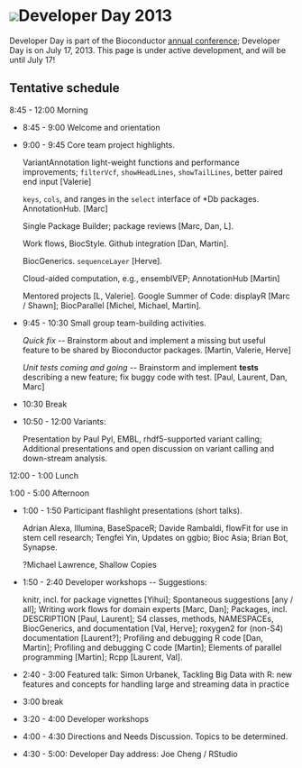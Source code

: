 # ![](/images/icons/magnifier.gif)Developer Day 2013

Developer Day is part of the Bioconductor
[annual conference](/bioc2013); Developer Day is on July 17,
2013. This page is under active development, and will be until July
17!

## Tentative schedule

8:45 - 12:00 Morning

- 8:45 - 9:00 Welcome and orientation

- 9:00 - 9:45 Core team project highlights.

  VariantAnnotation light-weight functions and performance
  improvements; `filterVcf`, `showHeadLines`, `showTailLines`, better
  paired end input [Valerie]

  `keys`, `cols`, and ranges in the `select` interface of *Db packages.
  AnnotationHub. [Marc]
  
  Single Package Builder; package reviews [Marc, Dan, L].

  Work flows, BiocStyle. Github integration [Dan, Martin].
  
  BiocGenerics. `sequenceLayer` [Herve].   

  Cloud-aided computation, e.g., ensemblVEP; AnnotationHub [Martin]
  
  Mentored projects [L, Valerie].
  Google Summer of Code: displayR [Marc / Shawn]; BiocParallel [Michel, Michael, Martin].
  
- 9:45 - 10:30 Small group team-building activities. 

  _Quick fix_ -- Brainstorm about and implement a missing but useful
  feature to be shared by Bioconductor packages. [Martin, Valerie, Herve]
  
  _Unit tests coming and going_ -- Brainstorm and implement **tests**
  describing a new feature; fix buggy code with
  test. [Paul, Laurent, Dan, Marc]

- 10:30 Break

- 10:50 - 12:00 Variants: 

  Presentation by Paul Pyl, EMBL, rhdf5-supported variant calling;
  Additional presentations and open discussion on variant calling and
  down-stream analysis.

12:00 - 1:00 Lunch

1:00 - 5:00 Afternoon

- 1:00 - 1:50 Participant flashlight presentations (short talks). 

  Adrian Alexa, Illumina, BaseSpaceR; 
  Davide Rambaldi, flowFit for use in stem cell research;
  Tengfei Yin, Updates on ggbio; Bioc Asia;
  Brian Bot, Synapse.
  
  ?Michael Lawrence, Shallow Copies

- 1:50 - 2:40 Developer workshops -- Suggestions: 

  knitr, incl. for package vignettes [Yihui];
  Spontaneous suggestions [any / all];
  Writing work flows for domain experts [Marc, Dan];
  Packages, incl. DESCRIPTION [Paul, Laurent];
  S4 classes, methods, NAMESPACEs, BiocGenerics, and documentation [Val, Herve];
  roxygen2 for (non-S4) documentation [Laurent?];
  Profiling and debugging R code [Dan, Martin];
  Profiling and debugging C code [Martin];
  Elements of parallel programming [Martin];
  Rcpp [Laurent, Val].

- 2:40 - 3:00 Featured talk: Simon Urbanek, Tackling Big Data with R:
  new features and concepts for handling large and streaming data in
  practice

- 3:00 break

- 3:20 - 4:00 Developer workshops

- 4:00 - 4:30 Directions and Needs Discussion. Topics to be
  determined.

- 4:30 - 5:00: Developer Day address: Joe Cheng / RStudio
